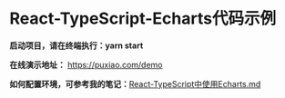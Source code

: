# React-TypeScript-Echarts代码示例

**启动项目，请在终端执行：yarn start**



**在线演示地址：** https://puxiao.com/demo



**如何配置环境，可参考我的笔记：**[React-TypeScript中使用Echarts.md](https://github.com/puxiao/notes/blob/master/React-Typescript%E4%B8%AD%E4%BD%BF%E7%94%A8Echarts.md)

